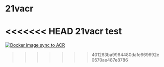 # 21vacr
<<<<<<< HEAD
21vacr
test
=======
[![Docker image sync to ACR](https://github.com/ciscoxiaobing/21vacr/actions/workflows/main.yml/badge.svg)](https://github.com/ciscoxiaobing/21vacr/actions/workflows/main.yml)
>>>>>>> 401263ba9964480dafe669692e0570ae487e8786
